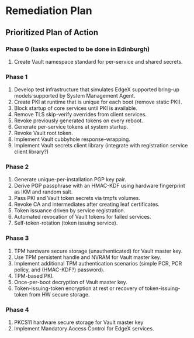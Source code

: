 # Remediation Plan

## Prioritized Plan of Action

### Phase 0 (tasks expected to be done in Edinburgh)

1. Create Vault namespace standard for per-service and shared secrets.

### Phase 1

1. Develop test infrastructure that simulates EdgeX supported bring-up models supported by System Management Agent.
2. Create PKI at runtime that is unique for each boot (remove static PKI).
3. Block startup of core services until PKI is available.
4. Remove TLS skip-verify overrides from client services.
5. Revoke previously generated tokens on every reboot.
6. Generate per-service tokens at system startup.
7. Revoke Vault root token.
8. Implement Vault cubbyhole response-wrapping.
9. Implement Vault secrets client library (integrate with registration service client library?)

### Phase 2
1. Generate unique-per-installation PGP key pair.
2. Derive PGP passphrase with an HMAC-KDF using hardware fingerprint as IKM and random salt.
3. Pass PKI and Vault token secrets via tmpfs volumes.
4. Revoke CA and intermediates after creating leaf certificates.
5. Token issuance driven by service registration.
6. Automated revocation of Vault tokens for failed services.
7. Self-token-rotation (token issuing service).

### Phase 3

1. TPM hardware secure storage (unauthenticated) for Vault master key.
2. Use TPM persistent handle and NVRAM for Vault master key.
3. Implement additional TPM authentication scenarios (simple PCR, PCR policy, and (HMAC-KDF?) password).
4. TPM-based PKI.
5. Once-per-boot decryption of Vault master key.
6. Token-issuing-token encryption at rest or recovery of token-issuing-token from HW secure storage.

### Phase 4

1. PKCS11 hardware secure storage for Vault master key
2. Implement Mandatory Access Control for EdgeX services.
